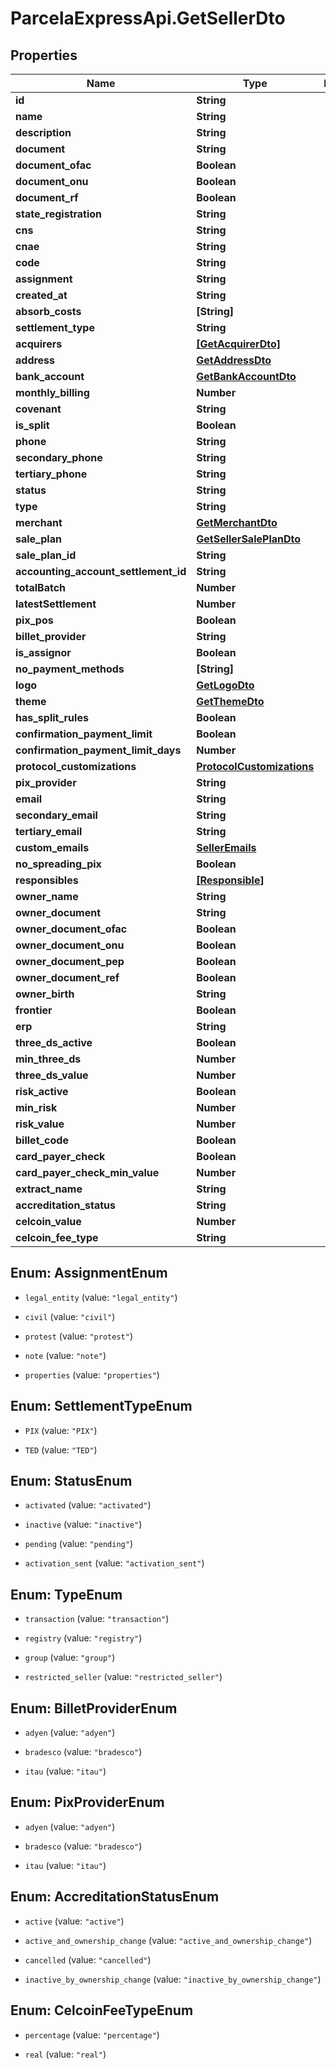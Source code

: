 # ParcelaExpressApi.GetSellerDto

## Properties

Name | Type | Description | Notes
------------ | ------------- | ------------- | -------------
**id** | **String** |  | 
**name** | **String** |  | 
**description** | **String** |  | 
**document** | **String** |  | 
**document_ofac** | **Boolean** |  | [optional] 
**document_onu** | **Boolean** |  | [optional] 
**document_rf** | **Boolean** |  | [optional] 
**state_registration** | **String** |  | 
**cns** | **String** |  | [optional] 
**cnae** | **String** |  | [optional] 
**code** | **String** |  | 
**assignment** | **String** |  | [optional] 
**created_at** | **String** |  | 
**absorb_costs** | **[String]** |  | [optional] 
**settlement_type** | **String** |  | 
**acquirers** | [**[GetAcquirerDto]**](GetAcquirerDto.md) |  | [optional] 
**address** | [**GetAddressDto**](GetAddressDto.md) |  | 
**bank_account** | [**GetBankAccountDto**](GetBankAccountDto.md) |  | 
**monthly_billing** | **Number** |  | 
**covenant** | **String** |  | 
**is_split** | **Boolean** |  | 
**phone** | **String** |  | 
**secondary_phone** | **String** |  | 
**tertiary_phone** | **String** |  | 
**status** | **String** |  | 
**type** | **String** |  | 
**merchant** | [**GetMerchantDto**](GetMerchantDto.md) |  | 
**sale_plan** | [**GetSellerSalePlanDto**](GetSellerSalePlanDto.md) |  | 
**sale_plan_id** | **String** |  | 
**accounting_account_settlement_id** | **String** |  | 
**totalBatch** | **Number** |  | 
**latestSettlement** | **Number** |  | 
**pix_pos** | **Boolean** |  | 
**billet_provider** | **String** |  | 
**is_assignor** | **Boolean** |  | [optional] 
**no_payment_methods** | **[String]** |  | [optional] 
**logo** | [**GetLogoDto**](GetLogoDto.md) |  | [optional] 
**theme** | [**GetThemeDto**](GetThemeDto.md) |  | [optional] 
**has_split_rules** | **Boolean** |  | [optional] 
**confirmation_payment_limit** | **Boolean** |  | [optional] 
**confirmation_payment_limit_days** | **Number** |  | [optional] 
**protocol_customizations** | [**ProtocolCustomizations**](ProtocolCustomizations.md) |  | [optional] 
**pix_provider** | **String** |  | [optional] 
**email** | **String** |  | [optional] 
**secondary_email** | **String** |  | [optional] 
**tertiary_email** | **String** |  | [optional] 
**custom_emails** | [**SellerEmails**](SellerEmails.md) |  | [optional] 
**no_spreading_pix** | **Boolean** |  | [optional] 
**responsibles** | [**[Responsible]**](Responsible.md) |  | [optional] 
**owner_name** | **String** |  | [optional] 
**owner_document** | **String** |  | [optional] 
**owner_document_ofac** | **Boolean** |  | [optional] 
**owner_document_onu** | **Boolean** |  | [optional] 
**owner_document_pep** | **Boolean** |  | [optional] 
**owner_document_ref** | **Boolean** |  | [optional] 
**owner_birth** | **String** |  | [optional] 
**frontier** | **Boolean** |  | [optional] 
**erp** | **String** |  | [optional] 
**three_ds_active** | **Boolean** |  | [optional] 
**min_three_ds** | **Number** |  | [optional] 
**three_ds_value** | **Number** |  | [optional] 
**risk_active** | **Boolean** |  | [optional] 
**min_risk** | **Number** |  | [optional] 
**risk_value** | **Number** |  | [optional] 
**billet_code** | **Boolean** |  | [optional] 
**card_payer_check** | **Boolean** |  | [optional] 
**card_payer_check_min_value** | **Number** |  | [optional] 
**extract_name** | **String** |  | [optional] 
**accreditation_status** | **String** |  | [optional] 
**celcoin_value** | **Number** |  | [optional] 
**celcoin_fee_type** | **String** |  | [optional] 



## Enum: AssignmentEnum


* `legal_entity` (value: `"legal_entity"`)

* `civil` (value: `"civil"`)

* `protest` (value: `"protest"`)

* `note` (value: `"note"`)

* `properties` (value: `"properties"`)





## Enum: SettlementTypeEnum


* `PIX` (value: `"PIX"`)

* `TED` (value: `"TED"`)





## Enum: StatusEnum


* `activated` (value: `"activated"`)

* `inactive` (value: `"inactive"`)

* `pending` (value: `"pending"`)

* `activation_sent` (value: `"activation_sent"`)





## Enum: TypeEnum


* `transaction` (value: `"transaction"`)

* `registry` (value: `"registry"`)

* `group` (value: `"group"`)

* `restricted_seller` (value: `"restricted_seller"`)





## Enum: BilletProviderEnum


* `adyen` (value: `"adyen"`)

* `bradesco` (value: `"bradesco"`)

* `itau` (value: `"itau"`)





## Enum: PixProviderEnum


* `adyen` (value: `"adyen"`)

* `bradesco` (value: `"bradesco"`)

* `itau` (value: `"itau"`)





## Enum: AccreditationStatusEnum


* `active` (value: `"active"`)

* `active_and_ownership_change` (value: `"active_and_ownership_change"`)

* `cancelled` (value: `"cancelled"`)

* `inactive_by_ownership_change` (value: `"inactive_by_ownership_change"`)





## Enum: CelcoinFeeTypeEnum


* `percentage` (value: `"percentage"`)

* `real` (value: `"real"`)




